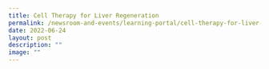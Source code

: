 ```yaml
---
title: Cell Therapy for Liver Regeneration
permalink: /newsroom-and-events/learning-portal/cell-therapy-for-liver-regeneration/
date: 2022-06-24
layout: post
description: ""
image: ""
---
```


